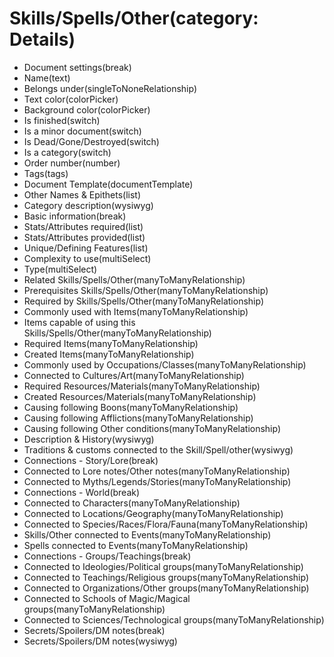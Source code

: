 # Skills/Spells/Other(category: Details)

-   Document settings(break)
-   Name(text)
-   Belongs under(singleToNoneRelationship)
-   Text color(colorPicker)
-   Background color(colorPicker)
-   Is finished(switch)
-   Is a minor document(switch)
-   Is Dead/Gone/Destroyed(switch)
-   Is a category(switch)
-   Order number(number)
-   Tags(tags)
-   Document Template(documentTemplate)
-   Other Names & Epithets(list)
-   Category description(wysiwyg)
-   Basic information(break)
-   Stats/Attributes required(list)
-   Stats/Attributes provided(list)
-   Unique/Defining Features(list)
-   Complexity to use(multiSelect)
-   Type(multiSelect)
-   Related Skills/Spells/Other(manyToManyRelationship)
-   Prerequisites Skills/Spells/Other(manyToManyRelationship)
-   Required by Skills/Spells/Other(manyToManyRelationship)
-   Commonly used with Items(manyToManyRelationship)
-   Items capable of using this Skills/Spells/Other(manyToManyRelationship)
-   Required Items(manyToManyRelationship)
-   Created Items(manyToManyRelationship)
-   Commonly used by Occupations/Classes(manyToManyRelationship)
-   Connected to Cultures/Art(manyToManyRelationship)
-   Required Resources/Materials(manyToManyRelationship)
-   Created Resources/Materials(manyToManyRelationship)
-   Causing following Boons(manyToManyRelationship)
-   Causing following Afflictions(manyToManyRelationship)
-   Causing following Other conditions(manyToManyRelationship)
-   Description & History(wysiwyg)
-   Traditions & customs connected to the Skill/Spell/other(wysiwyg)
-   Connections - Story/Lore(break)
-   Connected to Lore notes/Other notes(manyToManyRelationship)
-   Connected to Myths/Legends/Stories(manyToManyRelationship)
-   Connections - World(break)
-   Connected to Characters(manyToManyRelationship)
-   Connected to Locations/Geography(manyToManyRelationship)
-   Connected to Species/Races/Flora/Fauna(manyToManyRelationship)
-   Skills/Other connected to Events(manyToManyRelationship)
-   Spells connected to Events(manyToManyRelationship)
-   Connections - Groups/Teachings(break)
-   Connected to Ideologies/Political groups(manyToManyRelationship)
-   Connected to Teachings/Religious groups(manyToManyRelationship)
-   Connected to Organizations/Other groups(manyToManyRelationship)
-   Connected to Schools of Magic/Magical groups(manyToManyRelationship)
-   Connected to Sciences/Technological groups(manyToManyRelationship)
-   Secrets/Spoilers/DM notes(break)
-   Secrets/Spoilers/DM notes(wysiwyg)